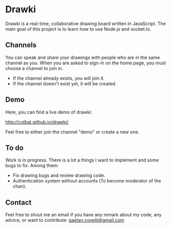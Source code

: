 Drawki
======

Drawki is a real-time, collaborative drawing board written in JavaScript.
The main goal of this project is to learn how to use Node.js and socket.io.

Channels
--------

You can speak and share your drawings with people who are in the same channel as you.
When you are asked to sign-in on the home page, you must choose a channel to join in.
* If the channel already exists, you will join it.
* If the channel doesn't exist yet, it will be created.

Demo
----

Here, you can find a live demo of drawki:

http://colbat.github.io/drawki/

Feel free to either join the channel "demo" or create a new one.

To do
-----

Work is in progress. There is a lot a things I want to implement and some bugs to fix. Among them:

* Fix drawing bugs and review drawing code.
* Authentication system without accounts (To become moderator of the chan).

Contact
-------

Feel free to shout me an email if you have any remark about my code, any advice, or want to contribute: 
gaetan.covelli@gmail.com


